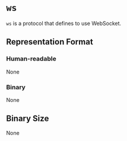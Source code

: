 # `ws`

`ws` is a protocol that defines to use WebSocket.

## Representation Format

### Human-readable

None
	
### Binary

None

## Binary Size

None